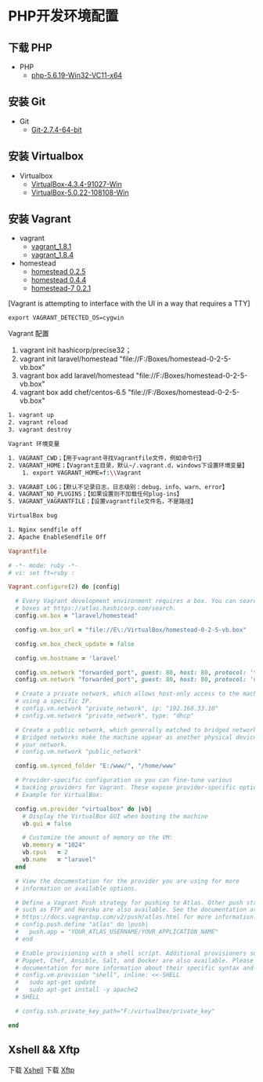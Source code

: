 # PHP开发环境配置 #

## 下载 PHP

+ PHP
    - [php-5.6.19-Win32-VC11-x64](http://windows.php.net/downloads/releases/php-5.6.19-Win32-VC11-x64.zip)

## 安装 Git

+ Git
    - [Git-2.7.4-64-bit](https://github.com/git-for-windows/git/releases/download/v2.7.4.windows.1/Git-2.7.4-64-bit.exe)

## 安装 Virtualbox

+ Virtualbox
    - [VirtualBox-4.3.4-91027-Win](http://download.virtualbox.org/virtualbox/4.3.4/VirtualBox-4.3.4-91027-Win.exe)
    - [VirtualBox-5.0.22-108108-Win](http://download.virtualbox.org/virtualbox/5.0.22/VirtualBox-5.0.22-108108-Win.exe)

## 安装 Vagrant

+ vagrant
    - [vagrant_1.8.1](https://releases.hashicorp.com/vagrant/1.8.1/vagrant_1.8.1.msi)
    - [vagrant_1.8.4](https://releases.hashicorp.com/vagrant/1.8.4/vagrant_1.8.4.msi)
+ homestead
    - [homestead 0.2.5](https://atlas.hashicorp.com/laravel/boxes/homestead/versions/0.2.5/providers/virtualbox.box)
    - [homestead 0.4.4](https://atlas.hashicorp.com/laravel/boxes/homestead/versions/0.4.4/providers/virtualbox.box)
    - [homestead-7 0.2.1](https://atlas.hashicorp.com/laravel/boxes/homestead-7/versions/0.2.1/providers/virtualbox.box)

[Vagrant is attempting to interface with the UI in a way that requires a TTY]

`export VAGRANT_DETECTED_OS=cygwin`

Vagrant 配置

1. vagrant init hashicorp/precise32；
2. vagrant init laravel/homestead "file://F:/Boxes/homestead-0-2-5-vb.box"
3. vagrant box add laravel/homestead "file://F:/Boxes/homestead-0-2-5-vb.box"
4. vagrant box add chef/centos-6.5 "file://F:/Boxes/homestead-0-2-5-vb.box"

```bash
1. vagrant up
2. vagrant reload
3. vagrant destroy
```

```bash
Vagrant 环境变量

1. VAGRANT_CWD；【用于vagrant寻找Vagrantfile文件，例如命令行】
2. VAGRANT_HOME；【Vagrant主目录，默认~/.vagrant.d，windows下设置环境变量】
	1. export VAGRANT_HOME=f:\\Vagrant

3. VAGRABT_LOG；【默认不记录日志，日志级别：debug、info、warn、error】
4. VAGRANT_NO_PLUGINS；【如果设置则不加载任何plug-ins】
5. VAGRANT_VAGRANTFILE；【设置vagrantfile文件名，不是路径】
```

```bash
VirtualBox bug

1. Nginx sendfile off
2. Apache EnableSendfile Off
```

```ruby
Vagrantfile

# -*- mode: ruby -*-
# vi: set ft=ruby :

Vagrant.configure(2) do |config|

  # Every Vagrant development environment requires a box. You can search for
  # boxes at https://atlas.hashicorp.com/search.
  config.vm.box = "laravel/homestead"

  config.vm.box_url = "file://E\:/VirtualBox/homestead-0-2-5-vb.box"

  config.vm.box_check_update = false

  config.vm.hostname = 'laravel'

  config.vm.network "forwarded_port", guest: 80, host: 80, protocol: 'tcp', auto_correct: true
  config.vm.network "forwarded_port", guest: 80, host: 80, protocol: 'udp', auto_correct: true

  # Create a private network, which allows host-only access to the machine
  # using a specific IP.
  # config.vm.network "private_network", ip: "192.168.33.10"
  # config.vm.network "private_network", type: "dhcp"

  # Create a public network, which generally matched to bridged network.
  # Bridged networks make the machine appear as another physical device on
  # your network.
  # config.vm.network "public_network"

  config.vm.synced_folder "E:/www/", "/home/www"

  # Provider-specific configuration so you can fine-tune various
  # backing providers for Vagrant. These expose provider-specific options.
  # Example for VirtualBox:

  config.vm.provider "virtualbox" do |vb|
    # Display the VirtualBox GUI when booting the machine
    vb.gui = false

    # Customize the amount of memory on the VM:
    vb.memory = "1024"
    vb.cpus   = 2
    vb.name   = "laravel"
  end

  # View the documentation for the provider you are using for more
  # information on available options.

  # Define a Vagrant Push strategy for pushing to Atlas. Other push strategies
  # such as FTP and Heroku are also available. See the documentation at
  # https://docs.vagrantup.com/v2/push/atlas.html for more information.
  # config.push.define "atlas" do |push|
  #   push.app = "YOUR_ATLAS_USERNAME/YOUR_APPLICATION_NAME"
  # end

  # Enable provisioning with a shell script. Additional provisioners such as
  # Puppet, Chef, Ansible, Salt, and Docker are also available. Please see the
  # documentation for more information about their specific syntax and use.
  # config.vm.provision "shell", inline: <<-SHELL
  #   sudo apt-get update
  #   sudo apt-get install -y apache2
  # SHELL

  # config.ssh.private_key_path="F:/virtualbox/private_key"

end

```

## Xshell && Xftp

下载 [Xshell](./Xftp4.exe)
下载 [Xftp](./Xshell4_4.0.0.125.exe)